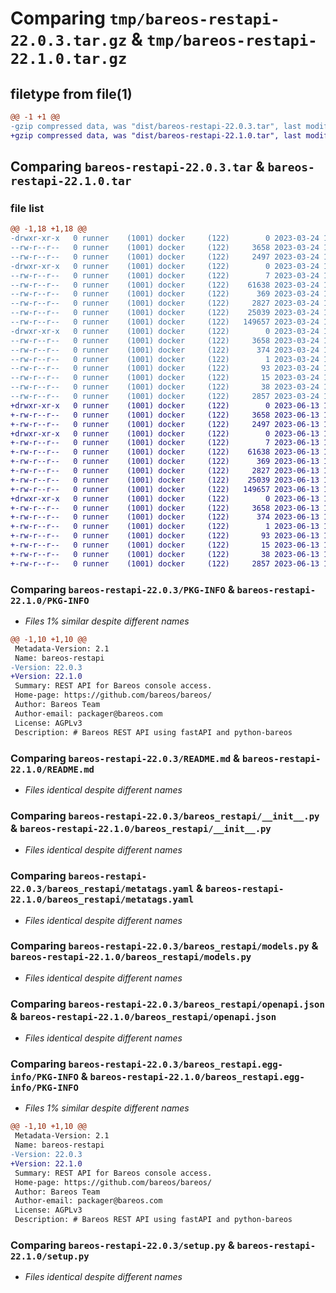 # Comparing `tmp/bareos-restapi-22.0.3.tar.gz` & `tmp/bareos-restapi-22.1.0.tar.gz`

## filetype from file(1)

```diff
@@ -1 +1 @@
-gzip compressed data, was "dist/bareos-restapi-22.0.3.tar", last modified: Fri Mar 24 13:07:28 2023, max compression
+gzip compressed data, was "dist/bareos-restapi-22.1.0.tar", last modified: Tue Jun 13 10:17:09 2023, max compression
```

## Comparing `bareos-restapi-22.0.3.tar` & `bareos-restapi-22.1.0.tar`

### file list

```diff
@@ -1,18 +1,18 @@
-drwxr-xr-x   0 runner    (1001) docker     (122)        0 2023-03-24 13:07:28.000000 bareos-restapi-22.0.3/
--rw-r--r--   0 runner    (1001) docker     (122)     3658 2023-03-24 13:07:28.000000 bareos-restapi-22.0.3/PKG-INFO
--rw-r--r--   0 runner    (1001) docker     (122)     2497 2023-03-24 13:07:23.000000 bareos-restapi-22.0.3/README.md
-drwxr-xr-x   0 runner    (1001) docker     (122)        0 2023-03-24 13:07:28.000000 bareos-restapi-22.0.3/bareos_restapi/
--rw-r--r--   0 runner    (1001) docker     (122)        7 2023-03-24 13:07:26.000000 bareos-restapi-22.0.3/bareos_restapi/VERSION.txt
--rw-r--r--   0 runner    (1001) docker     (122)    61638 2023-03-24 13:07:23.000000 bareos-restapi-22.0.3/bareos_restapi/__init__.py
--rw-r--r--   0 runner    (1001) docker     (122)      369 2023-03-24 13:07:23.000000 bareos-restapi-22.0.3/bareos_restapi/api.ini.example
--rw-r--r--   0 runner    (1001) docker     (122)     2827 2023-03-24 13:07:23.000000 bareos-restapi-22.0.3/bareos_restapi/metatags.yaml
--rw-r--r--   0 runner    (1001) docker     (122)    25039 2023-03-24 13:07:23.000000 bareos-restapi-22.0.3/bareos_restapi/models.py
--rw-r--r--   0 runner    (1001) docker     (122)   149657 2023-03-24 13:07:23.000000 bareos-restapi-22.0.3/bareos_restapi/openapi.json
-drwxr-xr-x   0 runner    (1001) docker     (122)        0 2023-03-24 13:07:28.000000 bareos-restapi-22.0.3/bareos_restapi.egg-info/
--rw-r--r--   0 runner    (1001) docker     (122)     3658 2023-03-24 13:07:27.000000 bareos-restapi-22.0.3/bareos_restapi.egg-info/PKG-INFO
--rw-r--r--   0 runner    (1001) docker     (122)      374 2023-03-24 13:07:28.000000 bareos-restapi-22.0.3/bareos_restapi.egg-info/SOURCES.txt
--rw-r--r--   0 runner    (1001) docker     (122)        1 2023-03-24 13:07:27.000000 bareos-restapi-22.0.3/bareos_restapi.egg-info/dependency_links.txt
--rw-r--r--   0 runner    (1001) docker     (122)       93 2023-03-24 13:07:27.000000 bareos-restapi-22.0.3/bareos_restapi.egg-info/requires.txt
--rw-r--r--   0 runner    (1001) docker     (122)       15 2023-03-24 13:07:27.000000 bareos-restapi-22.0.3/bareos_restapi.egg-info/top_level.txt
--rw-r--r--   0 runner    (1001) docker     (122)       38 2023-03-24 13:07:28.000000 bareos-restapi-22.0.3/setup.cfg
--rw-r--r--   0 runner    (1001) docker     (122)     2857 2023-03-24 13:07:23.000000 bareos-restapi-22.0.3/setup.py
+drwxr-xr-x   0 runner    (1001) docker     (122)        0 2023-06-13 10:17:09.000000 bareos-restapi-22.1.0/
+-rw-r--r--   0 runner    (1001) docker     (122)     3658 2023-06-13 10:17:09.000000 bareos-restapi-22.1.0/PKG-INFO
+-rw-r--r--   0 runner    (1001) docker     (122)     2497 2023-06-13 10:17:03.000000 bareos-restapi-22.1.0/README.md
+drwxr-xr-x   0 runner    (1001) docker     (122)        0 2023-06-13 10:17:09.000000 bareos-restapi-22.1.0/bareos_restapi/
+-rw-r--r--   0 runner    (1001) docker     (122)        7 2023-06-13 10:17:08.000000 bareos-restapi-22.1.0/bareos_restapi/VERSION.txt
+-rw-r--r--   0 runner    (1001) docker     (122)    61638 2023-06-13 10:17:03.000000 bareos-restapi-22.1.0/bareos_restapi/__init__.py
+-rw-r--r--   0 runner    (1001) docker     (122)      369 2023-06-13 10:17:03.000000 bareos-restapi-22.1.0/bareos_restapi/api.ini.example
+-rw-r--r--   0 runner    (1001) docker     (122)     2827 2023-06-13 10:17:03.000000 bareos-restapi-22.1.0/bareos_restapi/metatags.yaml
+-rw-r--r--   0 runner    (1001) docker     (122)    25039 2023-06-13 10:17:03.000000 bareos-restapi-22.1.0/bareos_restapi/models.py
+-rw-r--r--   0 runner    (1001) docker     (122)   149657 2023-06-13 10:17:03.000000 bareos-restapi-22.1.0/bareos_restapi/openapi.json
+drwxr-xr-x   0 runner    (1001) docker     (122)        0 2023-06-13 10:17:09.000000 bareos-restapi-22.1.0/bareos_restapi.egg-info/
+-rw-r--r--   0 runner    (1001) docker     (122)     3658 2023-06-13 10:17:09.000000 bareos-restapi-22.1.0/bareos_restapi.egg-info/PKG-INFO
+-rw-r--r--   0 runner    (1001) docker     (122)      374 2023-06-13 10:17:09.000000 bareos-restapi-22.1.0/bareos_restapi.egg-info/SOURCES.txt
+-rw-r--r--   0 runner    (1001) docker     (122)        1 2023-06-13 10:17:09.000000 bareos-restapi-22.1.0/bareos_restapi.egg-info/dependency_links.txt
+-rw-r--r--   0 runner    (1001) docker     (122)       93 2023-06-13 10:17:09.000000 bareos-restapi-22.1.0/bareos_restapi.egg-info/requires.txt
+-rw-r--r--   0 runner    (1001) docker     (122)       15 2023-06-13 10:17:09.000000 bareos-restapi-22.1.0/bareos_restapi.egg-info/top_level.txt
+-rw-r--r--   0 runner    (1001) docker     (122)       38 2023-06-13 10:17:09.000000 bareos-restapi-22.1.0/setup.cfg
+-rw-r--r--   0 runner    (1001) docker     (122)     2857 2023-06-13 10:17:03.000000 bareos-restapi-22.1.0/setup.py
```

### Comparing `bareos-restapi-22.0.3/PKG-INFO` & `bareos-restapi-22.1.0/PKG-INFO`

 * *Files 1% similar despite different names*

```diff
@@ -1,10 +1,10 @@
 Metadata-Version: 2.1
 Name: bareos-restapi
-Version: 22.0.3
+Version: 22.1.0
 Summary: REST API for Bareos console access.
 Home-page: https://github.com/bareos/bareos/
 Author: Bareos Team
 Author-email: packager@bareos.com
 License: AGPLv3
 Description: # Bareos REST API using fastAPI and python-bareos
```

### Comparing `bareos-restapi-22.0.3/README.md` & `bareos-restapi-22.1.0/README.md`

 * *Files identical despite different names*

### Comparing `bareos-restapi-22.0.3/bareos_restapi/__init__.py` & `bareos-restapi-22.1.0/bareos_restapi/__init__.py`

 * *Files identical despite different names*

### Comparing `bareos-restapi-22.0.3/bareos_restapi/metatags.yaml` & `bareos-restapi-22.1.0/bareos_restapi/metatags.yaml`

 * *Files identical despite different names*

### Comparing `bareos-restapi-22.0.3/bareos_restapi/models.py` & `bareos-restapi-22.1.0/bareos_restapi/models.py`

 * *Files identical despite different names*

### Comparing `bareos-restapi-22.0.3/bareos_restapi/openapi.json` & `bareos-restapi-22.1.0/bareos_restapi/openapi.json`

 * *Files identical despite different names*

### Comparing `bareos-restapi-22.0.3/bareos_restapi.egg-info/PKG-INFO` & `bareos-restapi-22.1.0/bareos_restapi.egg-info/PKG-INFO`

 * *Files 1% similar despite different names*

```diff
@@ -1,10 +1,10 @@
 Metadata-Version: 2.1
 Name: bareos-restapi
-Version: 22.0.3
+Version: 22.1.0
 Summary: REST API for Bareos console access.
 Home-page: https://github.com/bareos/bareos/
 Author: Bareos Team
 Author-email: packager@bareos.com
 License: AGPLv3
 Description: # Bareos REST API using fastAPI and python-bareos
```

### Comparing `bareos-restapi-22.0.3/setup.py` & `bareos-restapi-22.1.0/setup.py`

 * *Files identical despite different names*

